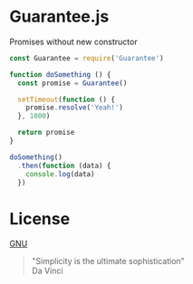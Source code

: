 # Guarantee.js

Promises without new constructor

```javascript
const Guarantee = require('Guarantee')

function doSomething () {
  const promise = Guarantee()

  setTimeout(function () {
    promise.resolve('Yeah!')
  }, 1000)

  return promise
}

doSomething()
  .then(function (data) {
    console.log(data)
  })
```

# License

[GNU](https://github.com/webarthur/super-ajv/blob/master/LICENSE)

> "Simplicity is the ultimate sophistication" <br>
> Da Vinci
